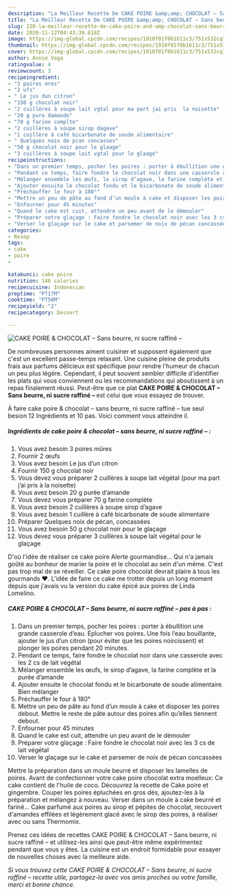 ```yaml
---
description: "La Meilleur Recette De CAKE POIRE &amp;amp; CHOCOLAT – Sans beurre, ni sucre raffiné –"
title: "La Meilleur Recette De CAKE POIRE &amp;amp; CHOCOLAT – Sans beurre, ni sucre raffiné –"
slug: 220-la-meilleur-recette-de-cake-poire-and-amp-chocolat-sans-beurre-ni-sucre-raffine
date: 2020-11-12T04:43:39.618Z
image: https://img-global.cpcdn.com/recipes/1910f01f0b1611c3/751x532cq70/cake-poire-chocolat-sans-beurre-ni-sucre-raffine-photo-principale-de-la-recette.jpg
thumbnail: https://img-global.cpcdn.com/recipes/1910f01f0b1611c3/751x532cq70/cake-poire-chocolat-sans-beurre-ni-sucre-raffine-photo-principale-de-la-recette.jpg
cover: https://img-global.cpcdn.com/recipes/1910f01f0b1611c3/751x532cq70/cake-poire-chocolat-sans-beurre-ni-sucre-raffine-photo-principale-de-la-recette.jpg
author: Annie Vega
ratingvalue: 4
reviewcount: 3
recipeingredient:
- "3 poires mres"
- "2 ufs"
- " Le jus dun citron"
- "150 g chocolat noir"
- "2 cuillères à soupe lait vgtal pour ma part jai pris  la noisette"
- "20 g pure damande"
- "70 g farine complte"
- "2 cuillères à soupe sirop dagave"
- "1 cuillère à café bicarbonate de soude alimentaire"
- " Quelques noix de pcan concasses"
- "50 g chocolat noir pour le glaage"
- "3 cuillères à soupe lait vgtal pour le glaage"
recipeinstructions:
- "Dans un premier temps, pocher les poires : porter à ébullition une grande casserole d’eau. Éplucher vos poires. Une fois l’eau bouillante, ajouter le jus d’un citron (pour éviter que les poires noircissent) et plonger les poires pendant 20 minutes."
- "Pendant ce temps, faire fondre le chocolat noir dans une casserole avec les 2 cs de lait végétal"
- "Mélanger ensemble les œufs, le sirop d’agave, la farine complète et la purée d’amande"
- "Ajouter ensuite le chocolat fondu et le bicarbonate de soude alimentaire. Bien mélanger"
- "Préchauffer le four à 180°"
- "Mettre un peu de pâte au fond d’un moule à cake et disposer les poires debout. Mettre le reste de pâte autour des poires afin qu’elles tiennent debout."
- "Enfourner pour 45 minutes"
- "Quand le cake est cuit, attendre un peu avant de le démouler"
- "Préparer votre glaçage : Faire fondre le chocolat noir avec les 3 cs de lait végétal"
- "Verser le glaçage sur le cake et parsemer de noix de pécan concassées"
categories:
- Resep
tags:
- cake
- poire
- 

katakunci: cake poire  
nutrition: 146 calories
recipecuisine: Indonesian
preptime: "PT17M"
cooktime: "PT50M"
recipeyield: "2"
recipecategory: Dessert

---
```



![CAKE POIRE &amp; CHOCOLAT – Sans beurre, ni sucre raffiné –](https://img-global.cpcdn.com/recipes/1910f01f0b1611c3/751x532cq70/cake-poire-chocolat-sans-beurre-ni-sucre-raffine-photo-principale-de-la-recette.jpg)

De nombreuses personnes aiment cuisiner et supposent également que c'est un excellent passe-temps relaxant. Une cuisine pleine de produits frais aux parfums délicieux est spécifique pour rendre l'humeur de chacun un peu plus légère. Cependant, il peut souvent sembler difficile d'identifier les plats qui vous conviennent ou les recommandations qui aboutissent à un repas finalement réussi. Peut-être que ce plat <strong> CAKE POIRE &amp; CHOCOLAT – Sans beurre, ni sucre raffiné – </strong> est celui que vous essayez de trouver.

<!--inarticleads1-->

À faire cake poire &amp; chocolat – sans beurre, ni sucre raffiné – tue seul besion 12 Ingrédients et 10 pas. Voici comment vous atteindre il.

##### Ingrédients de cake poire &amp; chocolat – sans beurre, ni sucre raffiné – :

1. Vous avez besoin 3 poires mûres
1. Fournir 2 œufs
1. Vous avez besoin  Le jus d’un citron
1. Fournir 150 g chocolat noir
1. Vous devez vous préparer 2 cuillères à soupe lait végétal (pour ma part j’ai pris à la noisette)
1. Vous avez besoin 20 g purée d’amande
1. Vous devez vous préparer 70 g farine complète
1. Vous avez besoin 2 cuillères à soupe sirop d’agave
1. Vous avez besoin 1 cuillère à café bicarbonate de soude alimentaire
1. Préparer  Quelques noix de pécan, concassées
1. Vous avez besoin 50 g chocolat noir pour le glaçage
1. Vous devez vous préparer 3 cuillères à soupe lait végétal pour le glaçage


D&#39;où l&#39;idée de réaliser ce cake poire Alerte gourmandise… Qui n&#39;a jamais goûté au bonheur de marier la poire et le chocolat au sein d&#39;un même. C&#39;est pas trop mal de se réveiller. Ce cake poire chocolat devrait plaire à tous les gourmands ♥. L&#39;idée de faire ce cake me trotter depuis un long moment depuis que j&#39;avais vu la version du cake épicé aux poires de Linda Lomelino. 

<!--inarticleads2-->

##### CAKE POIRE &amp; CHOCOLAT – Sans beurre, ni sucre raffiné – pas à pas :

1. Dans un premier temps, pocher les poires : porter à ébullition une grande casserole d’eau. Éplucher vos poires. Une fois l’eau bouillante, ajouter le jus d’un citron (pour éviter que les poires noircissent) et plonger les poires pendant 20 minutes.
1. Pendant ce temps, faire fondre le chocolat noir dans une casserole avec les 2 cs de lait végétal
1. Mélanger ensemble les œufs, le sirop d’agave, la farine complète et la purée d’amande
1. Ajouter ensuite le chocolat fondu et le bicarbonate de soude alimentaire. Bien mélanger
1. Préchauffer le four à 180°
1. Mettre un peu de pâte au fond d’un moule à cake et disposer les poires debout. Mettre le reste de pâte autour des poires afin qu’elles tiennent debout.
1. Enfourner pour 45 minutes
1. Quand le cake est cuit, attendre un peu avant de le démouler
1. Préparer votre glaçage : Faire fondre le chocolat noir avec les 3 cs de lait végétal
1. Verser le glaçage sur le cake et parsemer de noix de pécan concassées


Mettre la préparation dans un moule beurré et disposer les lamelles de poires. Avant de confectionner votre cake poire chocolat extra moelleux: Ce cake contient de l&#39;huile de coco. Découvrez la recette de Cake poire et gingembre. Couper les poires épluchées en gros dés, ajoutez-les à la préparation et mélangez à nouveau. Verser dans un moule à cake beurré et fariné… Cake parfumé aux poires au sirop et pépites de chocolat, recouvert d&#39;amandes effilées et légèrement glacé avec le sirop des poires, à réaliser avec ou sans Thermomix. 

<!--inarticleads1-->

<p>
Prenez ces idées de recettes CAKE POIRE &amp; CHOCOLAT – Sans beurre, ni sucre raffiné – et utilisez-les ainsi que peut-être même expérimentez pendant que vous y êtes. La cuisine est un endroit formidable pour essayer de nouvelles choses avec la meilleure aide.
</p>

<p>
<i>Si vous trouvez cette CAKE POIRE &amp; CHOCOLAT – Sans beurre, ni sucre raffiné – recette utile, partagez-la avec vos amis proches ou votre famille, merci et bonne chance.</i>
</p>
